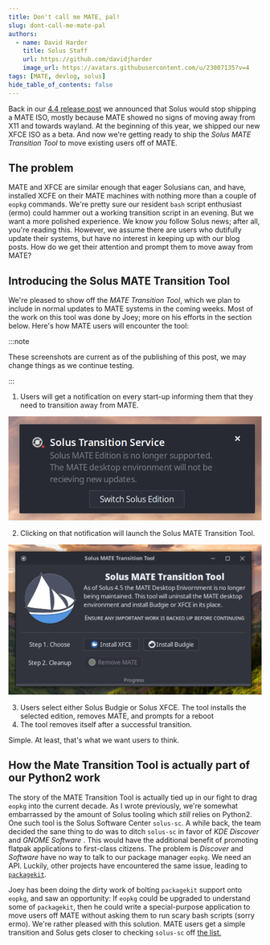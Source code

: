```yaml
---
title: Don't call me MATE, pal!
slug: dont-call-me-mate-pal
authors:
  - name: David Harder
    title: Solus Staff
    url: https://github.com/davidjharder
    image_url: https://avatars.githubusercontent.com/u/23007135?v=4
tags: [MATE, devlog, solus]
hide_table_of_contents: false
---
```


Back in our [4.4 release post](https://getsol.us/2023/07/08/solus-4-4-released/) we announced that Solus would stop shipping a MATE ISO, mostly because MATE showed no signs of moving away from X11 and towards wayland. At the beginning of this year, we shipped our new XFCE ISO as a beta. And now we're getting ready to ship the _Solus MATE Transition Tool_ to move existing users off of MATE.

<!-- truncate -->

## The problem

MATE and XFCE are similar enough that eager Solusians can, and have, installed XCFE on their MATE machines with nothing more than a couple of `eopkg` commands. We're pretty sure our resident `bash` script enthusiast (ermo) could hammer out a working transition script in an evening. But we want a more polished experience. We know *you* follow Solus news; after all, you're reading this. However, we assume there are users who dutifully update their systems, but have no interest in keeping up with our blog posts. How do we get their attention and prompt them to move away from MATE?

## Introducing the Solus MATE Transition Tool

We're pleased to show off the _MATE Transition Tool_, which we plan to include in normal updates to MATE systems in the coming weeks. Most of the work on this tool was done by Joey; more on his efforts in the section below. Here's how MATE users will encounter the tool:

:::note

These screenshots are current as of the publishing of this post, we may change things as we continue testing.

:::

1. Users will get a notification on every start-up informing them that they need to transition away from MATE.

![Notification: Solus Transition Service](img/2024-01-29-dont-call-me-mate/notification.png)

2. Clicking on that notification will launch the Solus MATE Transition Tool.

![MATE Transition Tool Launch](img/2024-01-29-dont-call-me-mate/MTT-launch.png)

3. Users select either Solus Budgie or Solus XFCE. The tool installs the selected edition, removes MATE, and prompts for a reboot
4. The tool removes itself after a successful transition.

Simple. At least, that's what we want users to think.

## How the Mate Transition Tool is actually part of our Python2 work

The story of the MATE Transition Tool is actually tied up in our fight to drag `eopkg` into the current decade. As I wrote previously, we're somewhat embarrassed by the amount of Solus tooling which _still_ relies on Python2. One such tool is the Solus Software Center `solus-sc`. A while back, the team decided the sane thing to do was to ditch `solus-sc` in favor of _KDE Discover_ and _GNOME Software_ . This would have the additional benefit of promoting flatpak applications to first-class citizens. The problem is _Discover_ and _Software_ have no way to talk to our package manager `eopkg`. We need an API. Luckily, other projects have encountered the same issue, leading to [`packagekit`](https://www.freedesktop.org/software/PackageKit/pk-intro.html).

Joey has been doing the dirty work of bolting `packagekit` support onto `eopkg`, and saw an opportunity: If `eopkg` could be upgraded to understand some of `packagekit`, then he could write a special-purpose application to move users off MATE without asking them to run scary bash scripts (sorry ermo). We're rather pleased with this solution. MATE users get a simple transition and Solus gets closer to checking `solus-sc` off [the list.](https://github.com/getsolus/packages/issues/270)
